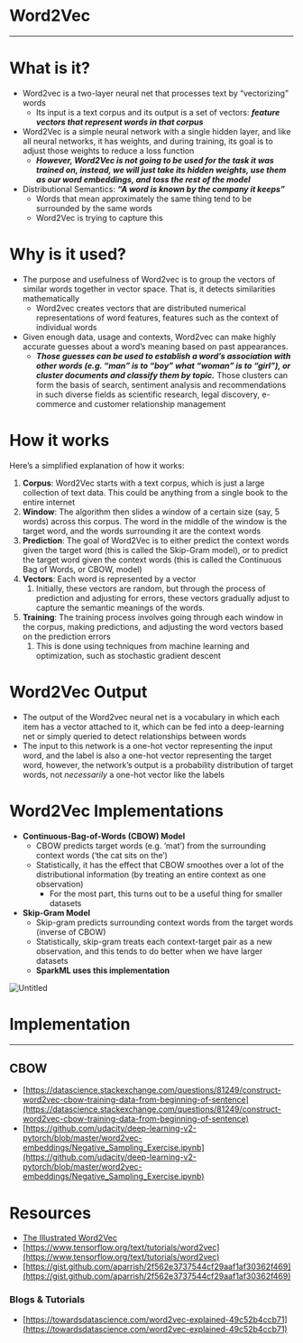 # Word2Vec

---

# What is it?

- Word2vec is a two-layer neural net that processes text by “vectorizing” words
    - Its input is a text corpus and its output is a set of vectors: ***feature vectors that represent words in that corpus***
- Word2Vec is a simple neural network with a single hidden layer, and like all neural networks, it has weights, and during training, its goal is to adjust those weights to reduce a loss function
    - ***However, Word2Vec is not going to be used for the task it was trained on, instead, we will just take its hidden weights, use them as our word embeddings, and toss the rest of the model***
- Distributional Semantics: ***“A word is known by the company it keeps”***
    - Words that mean approximately the same thing tend to be surrounded by the same words
    - Word2Vec is trying to capture this

# **Why is it used?**

- The purpose and usefulness of Word2vec is to group the vectors of similar words together in vector space. That is, it detects similarities mathematically
    - Word2vec creates vectors that are distributed numerical representations of word features, features such as the context of individual words
- Given enough data, usage and contexts, Word2vec can make highly accurate guesses about a word’s meaning based on past appearances.
    - ***Those guesses can be used to establish a word’s association with other words (e.g. “man” is to “boy” what “woman” is to “girl”), or cluster documents and classify them by topic.*** Those clusters can form the basis of search, sentiment analysis and recommendations in such diverse fields as scientific research, legal discovery, e-commerce and customer relationship management

# How it works

Here’s a simplified explanation of how it works:

1. **Corpus**: Word2Vec starts with a text corpus, which is just a large collection of text data. This could be anything from a single book to the entire internet
2. **Window**: The algorithm then slides a window of a certain size (say, 5 words) across this corpus. The word in the middle of the window is the target word, and the words surrounding it are the context words
3. **Prediction**: The goal of Word2Vec is to either predict the context words given the target word (this is called the  Skip-Gram model), or to predict the target word given the context words (this is called the Continuous Bag of Words, or CBOW, model)
4. **Vectors**: Each word is represented by a vector
    1. Initially, these vectors are random, but through the process of prediction and adjusting for errors, these vectors gradually adjust to capture the semantic meanings of the words.
5. **Training**: The training process involves going through each window in the corpus, making predictions, and adjusting the word vectors based on the prediction errors
    1. This is done using techniques from machine learning and optimization, such as stochastic gradient descent

# Word2Vec Output

- The output of the Word2vec neural net is a vocabulary in which each item has a vector attached to it, which can be fed into a deep-learning net or simply queried to detect relationships between words
- The input to this network is a one-hot vector representing the input word, and the label is also a one-hot vector representing the target word, however, the network’s output is a probability distribution of target words, not *necessarily* a one-hot vector like the labels

# Word2Vec Implementations

- **Continuous-Bag-of-Words (CBOW) Model**
    - CBOW predicts target words (e.g. ‘mat’) from the surrounding context words (‘the cat sits on the’)
    - Statistically, it has the effect that CBOW smoothes over a lot of the distributional information (by treating an entire context as one observation)
        - For the most part, this turns out to be a useful thing for smaller datasets
- **Skip-Gram Model**
    - Skip-gram predicts surrounding context words from the target words (inverse of CBOW)
    - Statistically, skip-gram treats each context-target pair as a new observation, and this tends to do better when we have larger datasets
    - **SparkML uses this implementation**
    

![Untitled](Word2Vec%20957714fc843f453ca60e1316e6573bde/Untitled.png)

# Implementation

---

## CBOW

- [https://datascience.stackexchange.com/questions/81249/construct-word2vec-cbow-training-data-from-beginning-of-sentence](https://datascience.stackexchange.com/questions/81249/construct-word2vec-cbow-training-data-from-beginning-of-sentence)
- [https://github.com/udacity/deep-learning-v2-pytorch/blob/master/word2vec-embeddings/Negative_Sampling_Exercise.ipynb](https://github.com/udacity/deep-learning-v2-pytorch/blob/master/word2vec-embeddings/Negative_Sampling_Exercise.ipynb)

# Resources

- [The Illustrated Word2Vec](https://jalammar.github.io/illustrated-word2vec/)
- [https://www.tensorflow.org/text/tutorials/word2vec](https://www.tensorflow.org/text/tutorials/word2vec)
- [https://gist.github.com/aparrish/2f562e3737544cf29aaf1af30362f469](https://gist.github.com/aparrish/2f562e3737544cf29aaf1af30362f469)

### Blogs & Tutorials

- [https://towardsdatascience.com/word2vec-explained-49c52b4ccb71](https://towardsdatascience.com/word2vec-explained-49c52b4ccb71)